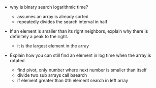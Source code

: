 - why is binary search logarithmic time?
  - assumes an array is already sorted
  - repeatedly divides the search interval in half 
- If an element is smaller than its right neighbors, explain why there is definitely a peak to the right.
  - it is the largest element in the array 

- Explain how you can still find an element in log time when the array is rotated
  - find pivot, only number where next number is smaller than itself  
  - divide two sub arrays call bsearch 
  - if element greater than 0th element search in left array